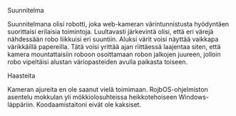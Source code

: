 Suunnitelma

Suunnitelmana olisi robotti, joka web-kameran värintunnistusta hyödyntäen suorittaisi erilaisia toimintoja. Luultavasti järkevintä olisi, että eri värejä nähdessään robo liikkuisi eri suuntiin. Aluksi värit voisi näyttää vaikkapa värikkäillä papereilla. Tätä voisi yrittää ajan riittäessä laajentaa siten, että kamera mountattaisiin roboon osoittamaan robon jalkojen juureen, jolloin robo vipeltäisi alustan väriopasteiden avulla paikasta toiseen.


Haasteita

Kameran ajureita en ole saanut vielä toimimaan. RojbOS-ohjelmiston asentelu mokkulan yli mökkiolosuhteissa heikkotehoiseen Windows-läppäriin. Koodaamistaitoni eivät ole kaksiset.

